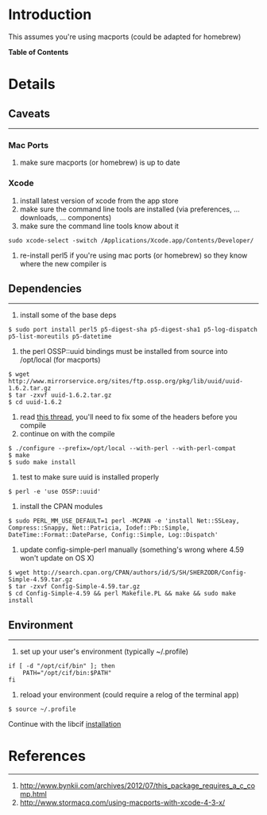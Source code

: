# Introduction #
This assumes you're using macports (could be adapted for homebrew)

**Table of Contents**


# Details #
## Caveats ##

---

### Mac Ports ###
  1. make sure macports (or homebrew) is up to date
### Xcode ###
  1. install latest version of xcode from the app store
  1. make sure the command line tools are installed (via preferences, ... downloads, ... components)
  1. make sure the command line tools know about it
```
sudo xcode-select -switch /Applications/Xcode.app/Contents/Developer/
```
  1. re-install perl5 if you're using mac ports (or homebrew) so they know where the new compiler is
## Dependencies ##

---

  1. install some of the base deps
```
$ sudo port install perl5 p5-digest-sha p5-digest-sha1 p5-log-dispatch p5-list-moreutils p5-datetime
```
  1. the perl OSSP::uuid bindings must be installed from source into /opt/local (for macports)
```
$ wget http://www.mirrorservice.org/sites/ftp.ossp.org/pkg/lib/uuid/uuid-1.6.2.tar.gz
$ tar -zxvf uuid-1.6.2.tar.gz
$ cd uuid-1.6.2
```
  1. read [this thread](https://groups.google.com/forum/#!topic/ci-framework/fSwQSJlpYOk), you'll need to fix some of the headers before you compile
  1. continue on with the compile
```
$ ./configure --prefix=/opt/local --with-perl --with-perl-compat
$ make
$ sudo make install
```
  1. test to make sure uuid is installed properly
```
$ perl -e 'use OSSP::uuid'
```

  1. install the CPAN modules
```
$ sudo PERL_MM_USE_DEFAULT=1 perl -MCPAN -e 'install Net::SSLeay, Compress::Snappy, Net::Patricia, Iodef::Pb::Simple, DateTime::Format::DateParse, Config::Simple, Log::Dispatch'
```
  1. update config-simple-perl manually (something's wrong where 4.59 won't update on OS X)
```
$ wget http://search.cpan.org/CPAN/authors/id/S/SH/SHERZODR/Config-Simple-4.59.tar.gz
$ tar -zxvf Config-Simple-4.59.tar.gz
$ cd Config-Simple-4.59 && perl Makefile.PL && make && sudo make install
```
## Environment ##

---

  1. set up your user's environment (typically ~/.profile)
```
if [ -d "/opt/cif/bin" ]; then
    PATH="/opt/cif/bin:$PATH"
fi
```
  1. reload your environment (could require a relog of the terminal app)
```
$ source ~/.profile
```

Continue with the libcif [installation](ClientInstall_v1#Package.md)
# References #

---

  1. http://www.bynkii.com/archives/2012/07/this_package_requires_a_c_comp.html
  1. http://www.stormacq.com/using-macports-with-xcode-4-3-x/